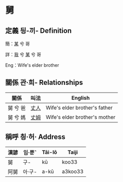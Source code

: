 # 舅
## 定義 딍-끼- Definition
簡：[某](member18.md) 兮 哥

詳：[我](member1.md) 兮 [某](member18.md) 兮 哥

Eng：Wife's elder brother

## 關係 관·희- Relationships

關係 | 叫法 | English
--- | --- | --- 
舅 兮 爸 | [丈人](member62.md) | Wife's elder brother's father
舅 兮 媽 | [丈姆](member63.md) | Wife's elder brother's mother


## 稱呼 칑·허· Address

漢諺 | 임·뿐ˆ | Tâi-lô | Taiji
--- | --- | --- | --- 
舅 | 구- | kū | koo33 
阿舅 | 아·구- | a-kū | a3koo33 
